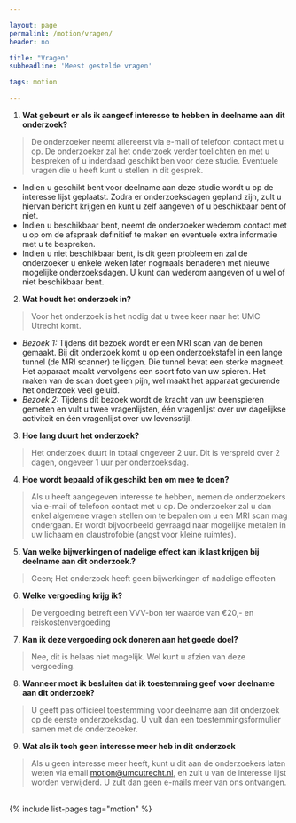 ```yaml
---

layout: page
permalink: /motion/vragen/
header: no

title: "Vragen"
subheadline: 'Meest gestelde vragen'

tags: motion

---
```


1. **Wat gebeurt er als ik  aangeef interesse te hebben in deelname aan dit onderzoek?**
> De onderzoeker neemt allereerst via e-mail of telefoon contact met u op. De onderzoeker zal het onderzoek verder toelichten en met u bespreken of u inderdaad geschikt ben voor deze studie. Eventuele vragen die u heeft kunt u stellen in dit gesprek.<br>
- Indien u geschikt bent voor deelname aan deze studie wordt u op de interesse lijst geplaatst. Zodra er onderzoeksdagen gepland zijn, zult u hiervan bericht krijgen en kunt u zelf aangeven of u beschikbaar bent of niet.<br>
- Indien u beschikbaar bent, neemt de onderzoeker wederom contact met u op om de afspraak definitief te maken en eventuele extra informatie met u te bespreken.<br>
- Indien u niet beschikbaar bent, is dit geen probleem en zal de onderzoeker u enkele weken later nogmaals benaderen met nieuwe mogelijke onderzoeksdagen. U kunt dan wederom aangeven of u wel of niet beschikbaar bent.

2. **Wat houdt het onderzoek in?**
> Voor het onderzoek is het nodig dat u twee keer naar het UMC Utrecht komt.<br>
- *Bezoek 1:* Tijdens dit bezoek wordt er een MRI scan van de benen gemaakt. Bij dit onderzoek komt u op een onderzoekstafel in een lange tunnel (de MRI scanner) te liggen. Die tunnel bevat een sterke magneet. Het apparaat maakt vervolgens een soort foto van uw spieren. Het maken van de scan doet geen pijn, wel maakt het apparaat gedurende het onderzoek veel geluid. 
- *Bezoek 2:* Tijdens dit bezoek wordt de kracht van uw beenspieren gemeten en vult u twee vragenlijsten, één vragenlijst over uw dagelijkse activiteit en één vragenlijst over uw levensstijl. 

3. **Hoe lang duurt het onderzoek?**
> Het onderzoek duurt in totaal ongeveer 2 uur. Dit is verspreid over 2 dagen, ongeveer 1 uur per onderzoeksdag.

4. **Hoe wordt bepaald of ik geschikt ben om mee te doen?**
> Als u heeft aangegeven interesse te hebben, nemen de onderzoekers via e-mail of telefoon contact met u op. De onderzoeker zal u dan enkel algemene vragen stellen om te bepalen om u een MRI scan mag ondergaan. Er wordt bijvoorbeeld gevraagd naar mogelijke metalen in uw lichaam en claustrofobie (angst voor kleine ruimtes).

5. **Van welke bijwerkingen of nadelige effect kan ik last krijgen bij deelname aan dit onderzoek.?**
> Geen; Het onderzoek heeft geen bijwerkingen of nadelige effecten

6. **Welke vergoeding krijg ik?**
> De vergoeding betreft een VVV-bon ter waarde van €20,- en reiskostenvergoeding

7. **Kan ik deze vergoeding ook doneren aan het goede doel?**
> Nee, dit is helaas niet mogelijk. Wel kunt u afzien van deze vergoeding.

8. **Wanneer moet ik besluiten dat ik toestemming geef voor deelname aan dit onderzoek?**
> U geeft pas officieel toestemming voor deelname aan dit onderzoek op de eerste onderzoeksdag. U vult dan een toestemmingsformulier samen met de onderzeoeker. 

9. **Wat als ik toch geen interesse meer heb in dit onderzoek**
> Als u geen interesse meer heeft, kunt u dit aan de onderzoekers laten weten via email motion@umcutrecht.nl, en zult u van de interesse lijst worden verwijderd. U zult dan geen e-mails meer van ons ontvangen.

<br>
{% include list-pages tag="motion" %}